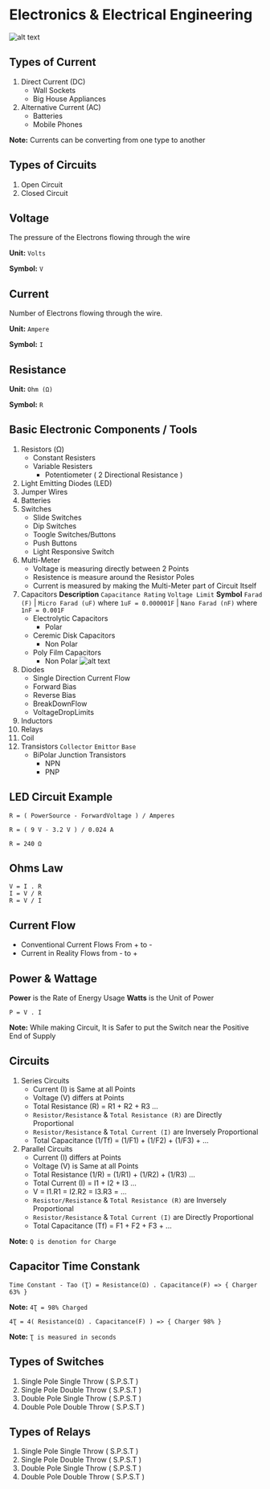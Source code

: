 # Electronics & Electrical Engineering

![alt text](https://wallpaperaccess.com/full/1579976.jpg)

## Types of Current

1. Direct Current (DC)	
	- Wall Sockets
	- Big House Appliances
2. Alternative Current (AC)
	- Batteries
	- Mobile Phones

**Note:** Currents can be converting from one type to another

## Types of Circuits

1. Open Circuit
2. Closed Circuit

## Voltage

The pressure of the Electrons flowing through the wire

**Unit:** `Volts`

**Symbol:** `V`

## Current 

Number of Electrons flowing through the wire.

**Unit:** `Ampere`

**Symbol:** `I`

## Resistance

**Unit:** `Ohm (Ω)`

**Symbol:** `R`

## Basic Electronic Components / Tools

1. Resistors (Ω)
	- Constant Resisters
	- Variable Resisters
		- Potentiometer ( 2 Directional Resistance )
2. Light Emitting Diodes (LED)
3. Jumper Wires
4. Batteries
5. Switches
	- Slide Switches
	- Dip Switches
	- Toogle Switches/Buttons
	- Push Buttons
	- Light Responsive Switch
6. Multi-Meter
	- Voltage is measuring directly between 2 Points
	- Resistence is measure around the Resistor Poles
	- Current is measured by making the Multi-Meter part of Circuit Itself
7. Capacitors
	**Description** `Capacitance Rating` `Voltage Limit`
	**Symbol** `Farad (F)` | `Micro Farad (uF)` where `1uF = 0.000001F` | `Nano Farad (nF)` where `1nF = 0.001F`
	- Electrolytic Capacitors
		- Polar
	- Ceremic Disk Capacitors
		- Non Polar
	- Poly Film Capacitors
		- Non Polar
	![alt text](https://effectpedalkits.com/wp-content/uploads/2018/06/non-polarized-vs-polarized-capacitor-schematic-symbol-300x209.png)
8. Diodes
	- Single Direction Current Flow
	- Forward Bias
	- Reverse Bias
	- BreakDownFlow
	- VoltageDropLimits
9. Inductors
10. Relays
11. Coil
12. Transistors
	`Collector` `Emittor` `Base`
	- BiPolar Junction Transistors
		- NPN
		- PNP

## LED Circuit Example

```
R = ( PowerSource - ForwardVoltage ) / Amperes

R = ( 9 V - 3.2 V ) / 0.024 A

R = 240 Ω
```

## Ohms Law

```
V = I . R
I = V / R
R = V / I
```

## Current Flow

- Conventional Current Flows From + to -
- Current in Reality Flows from - to +

## Power & Wattage

**Power** is the Rate of Energy Usage
**Watts** is the Unit of Power

```
P = V . I
```

**Note:** While making Circuit, It is Safer to put the Switch near the Positive End of Supply

## Circuits

1. Series Circuits
	- Current (I) is Same at all Points
	- Voltage (V) differs at Points
	- Total Resistance (R) = R1 + R2 + R3 ...
	- `Resistor/Resistance` & `Total Resistance (R)` are Directly Proportional
	- `Resistor/Resistance` & `Total Current (I)` are Inversely Proportional
	- Total Capacitance (1/Tf) = (1/F1) + (1/F2) + (1/F3) + ...
2. Parallel Circuits
	- Current (I) differs at Points
	- Voltage (V) is Same at all Points
	- Total Resistance (1/R) = (1/R1) + (1/R2) + (1/R3) ...
	- Total Current (I) = I1 + I2 + I3 ...
	- V = I1.R1 = I2.R2 = I3.R3 = ...
	- `Resistor/Resistance` & `Total Resistance (R)`  are Inversely Proportional
	- `Resistor/Resistance` & `Total Current (I)`  are Directly Proportional
	- Total Capacitance (Tf) = F1 + F2 + F3 + ...

**Note:** `Q is denotion for Charge`


## Capacitor Time Constank

```
Time Constant - Tao (Ʈ) = Resistance(Ω) . Capacitance(F) => { Charger 63% }
```

**Note:** `4Ʈ = 98% Charged`

```
4Ʈ = 4( Resistance(Ω) . Capacitance(F) ) => { Charger 98% }
```

**Note:** `Ʈ is measured in seconds`


## Types of Switches

1. Single Pole Single Throw ( S.P.S.T )
2. Single Pole Double Throw ( S.P.S.T )
3. Double Pole Single Throw ( S.P.S.T )
4. Double Pole Double Throw ( S.P.S.T )

## Types of Relays

1. Single Pole Single Throw ( S.P.S.T )
2. Single Pole Double Throw ( S.P.S.T )
3. Double Pole Single Throw ( S.P.S.T )
4. Double Pole Double Throw ( S.P.S.T )